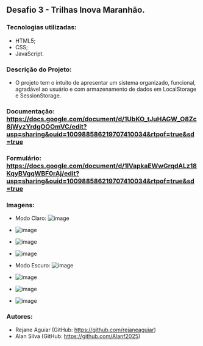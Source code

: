 ## Desafio 3 - Trilhas Inova Maranhão.

### Tecnologias utilizadas:
* HTML5;
* CSS;
* JavaScript.

### Descrição do Projeto:
  * O projeto tem o intuito de apresentar um sistema organizado, funcional, agradável ao usuário e com armazenamento de dados em LocalStorage e SessionStorage.
  
  ### Documentação: https://docs.google.com/document/d/1UbKO_tJuHAGW_O8Zc8jWyzYrdgOOOmVC/edit?usp=sharing&ouid=100988586219707410034&rtpof=true&sd=true
  ### Formulário: https://docs.google.com/document/d/1lVapkaEWwGrqdALz18KqyBVgqWBF0rAj/edit?usp=sharing&ouid=100988586219707410034&rtpof=true&sd=true

  ### Imagens:
 * Modo Claro: ![image](https://github.com/user-attachments/assets/53d26428-409e-48cd-a726-49ee631ca209)
 * ![image](https://github.com/user-attachments/assets/71b88958-dcf5-4ebe-8808-ac66fefb729d)
 * ![image](https://github.com/user-attachments/assets/02994729-9181-463a-947e-35ed4c6057e9)
 * ![image](https://github.com/user-attachments/assets/958358eb-27e2-48c7-9431-095058fb10fc)

 * Modo Escuro: ![image](https://github.com/user-attachments/assets/edc752b3-5895-47ae-b983-0cfafe900278)
 * ![image](https://github.com/user-attachments/assets/370beac7-4535-4d4c-b2fa-3e789b921e65)
 * ![image](https://github.com/user-attachments/assets/fc82b536-352b-42d6-b196-773b8b14c715)
 * ![image](https://github.com/user-attachments/assets/2bbcd2c7-d0db-4993-a3c0-44e11f56163e)

### Autores:
* Rejane Aguiar (GitHub: https://github.com/rejaneaguiar)
* Alan Silva (GitHub: https://github.com/Alanf2025)




